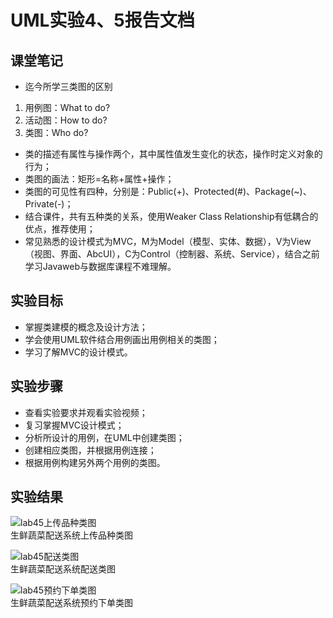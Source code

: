 # UML实验4、5报告文档 

## 课堂笔记
- 迄今所学三类图的区别
1. 用例图：What to do?
2. 活动图：How to do?
3. 类图：Who do?
- 类的描述有属性与操作两个，其中属性值发生变化的状态，操作时定义对象的行为；
- 类图的画法：矩形=名称+属性+操作；
- 类图的可见性有四种，分别是：Public(+)、Protected(#)、Package(~)、Private(-)；
- 结合课件，共有五种类的关系，使用Weaker Class Relationship有低耦合的优点，推荐使用；
- 常见熟悉的设计模式为MVC，M为Model（模型、实体、数据），V为View（视图、界面、AbcUI），C为Control（控制器、系统、Service），结合之前学习Javaweb与数据库课程不难理解。

## 实验目标
- 掌握类建模的概念及设计方法；
- 学会使用UML软件结合用例画出用例相关的类图；
- 学习了解MVC的设计模式。


## 实验步骤  
- 查看实验要求并观看实验视频；  
- 复习掌握MVC设计模式；  
- 分析所设计的用例，在UML中创建类图；
- 创建相应类图，并根据用例连接；
- 根据用例构建另外两个用例的类图。
  

## 实验结果  

![lab45上传品种类图](./model45_upload.jpg)  
生鲜蔬菜配送系统上传品种类图  
  
![lab45配送类图](./model45_deliver.jpg)  
生鲜蔬菜配送系统配送类图  

![lab45预约下单类图](./model45_order.jpg)  
生鲜蔬菜配送系统预约下单类图  
